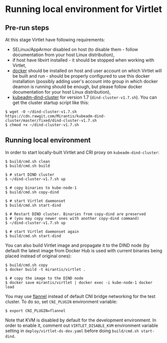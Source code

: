 # Running local environment for Virtlet

## Pre-run steps

At this stage Virtlet have following requirements:

* SELinux/AppArmor disabled on host (to disable them - follow documentation from your host Linux distribution),
* if host have libvirt installed - it should be stopped when working with Virtlet,
* [docker](https://www.docker.com) should be installed on host and user account on which Virtlet will be built and run - should be properly configured to use this docker installation (possibly adding user's account into group in which docker deamon is running should be enough, but please follow docker documentation for your host Linux distribution),
* [kubeadm-dind-cluster](https://github.com/Mirantis/kubeadm-dind-cluster) for version 1.7 (`dind-cluster-v1.7.sh`).
  You can get the cluster startup script like this:
```
$ wget -O ~/dind-cluster-v1.7.sh https://cdn.rawgit.com/Mirantis/kubeadm-dind-cluster/master/fixed/dind-cluster-v1.7.sh
$ chmod +x ~/dind-cluster-v1.7.sh
```

## Running local environment

In order to start locally-built Virtlet and CRI proxy on `kubeadm-dind-cluster`: 
```
$ build/cmd.sh clean
$ build/cmd.sh build

$ # start DIND cluster
$ ~/dind-cluster-v1.7.sh up

$ # copy binaries to kube-node-1
$ build/cmd.sh copy-dind

$ # start Virtlet daemonset
$ build/cmd.sh start-dind

$ # Restart DIND cluster. Binaries from copy-dind are preserved
$ # (you may copy newer ones with another copy-dind command)
$ ~/dind-cluster-v1.7.sh up

$ # start Virtlet daemonset again
$ build/cmd.sh start-dind
```

You can also build Virtlet image and propagate it to the DIND node
(by default the latest image from Docker Hub is used with current
binaries being placed instead of original ones):
```
$ build/cmd.sh copy
$ docker build -t mirantis/virtlet .

$ # copy the image to the DIND node
$ docker save mirantis/virtlet | docker exec -i kube-node-1 docker load
```

You may use [flannel](https://github.com/coreos/flannel) instead of
default CNI bridge networking for the test cluster. To do so,
set `CNI_PLUGIN` environment variable:
```
$ export CNI_PLUGIN=flannel
```

Note that KVM is disabled by default for the development environment.
In order to enable it, comment out `VIRTLET_DISABLE_KVM` environment
variable setting in `deploy/virtlet-ds-dev.yaml` before doing
`build/cmd.sh start-dind`.
